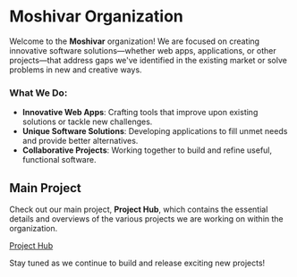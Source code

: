 # Moshivar Organization

Welcome to the **Moshivar** organization! We are focused on creating innovative software solutions—whether web apps, applications, or other projects—that address gaps we've identified in the existing market or solve problems in new and creative ways.

### What We Do:

- **Innovative Web Apps**: Crafting tools that improve upon existing solutions or tackle new challenges.
- **Unique Software Solutions**: Developing applications to fill unmet needs and provide better alternatives.
- **Collaborative Projects**: Working together to build and refine useful, functional software.

## Main Project

Check out our main project, **Project Hub**, which contains the essential details and overviews of the various projects we are working on within the organization.

[Project Hub](https://github.com/orgs/Moshivar/projects/1)

Stay tuned as we continue to build and release exciting new projects!

